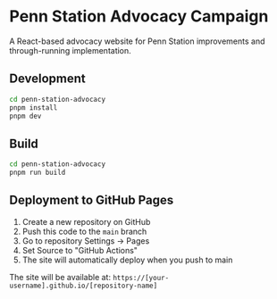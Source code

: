 # Penn Station Advocacy Campaign

A React-based advocacy website for Penn Station improvements and through-running implementation.

## Development

```bash
cd penn-station-advocacy
pnpm install
pnpm dev
```

## Build

```bash
cd penn-station-advocacy
pnpm run build
```

## Deployment to GitHub Pages

1. Create a new repository on GitHub
2. Push this code to the `main` branch
3. Go to repository Settings → Pages
4. Set Source to "GitHub Actions"
5. The site will automatically deploy when you push to main

The site will be available at: `https://[your-username].github.io/[repository-name]`
